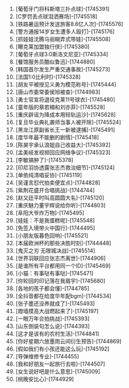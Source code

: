 
1. [葡萄牙门将科斯塔三扑点球]-[1745391]
1. [C罗罚丢点球泪洒赛场]-[1745518]
1. [铁路暑运预计发送旅客8.6亿人次]-[1745576]
1. [警方通报14岁女生遭多人殴打]-[1745176]
1. [抓娃娃沈腾马丽糊弄式带娃]-[1745508]
1. [曝克莱加盟独行侠]-[1745380]
1. [葡萄牙点球3:0斯洛文尼亚]-[1745334]
1. [餐馆服务员酷似鲁迅]-[1744880]
1. [韩国首尔发生严重交通事故]-[1745273]
1. [法国1:0比利时]-[1745328]
1. [胡友平被授见义勇为模范称号]-[1745444]
1. [唐山市委常委侯旭被查]-[1744983]
1. [勇士官宣将退役克莱11号球衣]-[1745480]
1. [童年版的章若楠和刘亦菲]-[1745528]
1. [重庆辟谣为降成本用轻轨运沙]-[1745628]
1. [复旦毕业典礼袭师当事人被开除]-[1745524]
1. [黑龙江原副省长王一新被逮捕]-[1745491]
1. [度华年最不能删的剧情]-[1745418]
1. [陈昊宇承认浪姐自己收益大]-[1745392]
1. [孟美岐发视频回应网络争议]-[1745323]
1. [李敏镐肿了]-[1745378]
1. [印尼羽协透露张志杰救治细节]-[1745124]
1. [单依纯清唱妥协]-[1745119]
1. [吴谨言怼代拍卖便宜点]-[1744828]
1. [紫荆花盛开合唱挑战]-[1744744]
1. [赵又廷平时叫高圆圆大名]-[1745120]
1. [重庆魅力董宇辉说给你听]-[1744803]
1. [阜阳大爷炸万物]-[1745495]
1. [娃娃：不是我蛋糕呢]-[1745548]
1. [免签入境带火中国行]-[1744495]
1. [小朋友版暮色回响]-[1745521]
1. [本届欧洲杯的那些决胜时刻]-[1744448]
1. [鬼灭之刃 无限城决战]-[1745514]
1. [世界羽联回应张志杰离世]-[1744906]
1. [是谁所有平台都用同一个ID]-[1745469]
1. [小猫：有事哒有事哒]-[1745471]
1. [你轮回的印记落在我眉宇]-[1745680]
1. [各地的孩子都会懂]-[1744785]
1. [全抖音都在给度华年配bgm]-[1744534]
1. [张子墨还没养就成了]-[1745493]
1. [蹬墙摸高大战燃起来了]-[1745197]
1. [一眼万年合拍挑战]-[1745393]
1. [山东倒装句怎么说]-[1744393]
1. [这才是该有的农村生活]-[1744841]
1. [你好星期六放墨雨云间衍生预告]-[1744869]
1. [假如我们有小孩还能这么玩]-[1745192]
1. [导弹维修专业]-[1744455]
1. [我和好朋友一起旅行去啦]-[1744507]
1. [女生说好吧是什么意思]-[1745009]
1. [桃晚安比心]-[1744929]